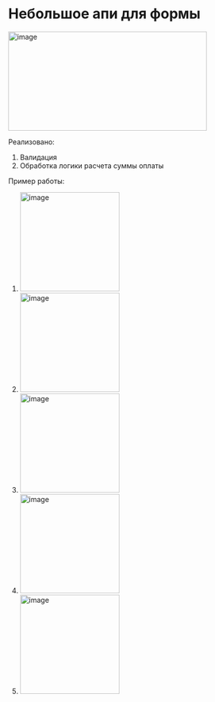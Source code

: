 # Небольшое апи для формы
<img alt="image" height="200" src="https://github.com/romankuz19/form-api/assets/80103795/7f057e49-b3df-4975-8a12-3b51d7d4f6ca" width="400"/>

Реализовано:
1. Валидация
2. Обработка логики расчета суммы оплаты

Пример работы:

1. <img alt="image" height="200" src="https://github.com/romankuz19/form-api/assets/80103795/8050d7df-0ebd-4171-9918-a38bc87cdd78" width="200"/>
2. <img alt="image" height="200" src="https://github.com/romankuz19/form-api/assets/80103795/89e2e40c-92ea-428a-80c3-14cee4a9dee9" width="200"/>
3. <img alt="image" height="200" src="https://github.com/romankuz19/form-api/assets/80103795/f8e6e546-6d46-4e9b-9b2e-5ae7db600366" width="200"/>
4. <img alt="image" height="200" src="https://github.com/romankuz19/form-api/assets/80103795/65674c60-bef0-4eff-acbf-081dd3735493" width="200"/>
5. <img alt="image" height="200" src="https://github.com/romankuz19/form-api/assets/80103795/560a0188-4d99-4215-b643-f84a42eec86b" width="200"/>



